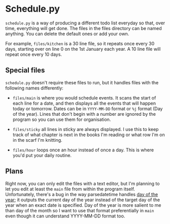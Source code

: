 # Schedule.py

`schedule.py` is a way of producing a different todo list everyday so that, over time, everything will get done. The files in the files directory can be named anything. You can delete the default ones or add your own.

For example, `files/kitchen` is a 30 line file, so it repeats once every 30 days, starting over on line 0 on the 1st January each year. A 10 line file will repeat once every 10 days.

## Special files

`schedule.py` doesn't require these files to run, but it handles files with the following names differently:

- `files/main` is where you would schedule events. It scans the start of each line for a date, and then displays all the events that will happen today or tomorrow. Dates can be in `YYYY-MM-DD` format or `%j` format (Day of the year). Lines that don't begin with a number are ignored by the program so you can use them for organisation.

- `files/sticky` all lines in sticky are always displayed. I use this to keep track of what chapter is next in the books I'm reading or what row I'm on in the scarf I'm knitting.

- `files/hour` loops once an hour instead of once a day. This is where you'd put your daily routine.

## Plans

Right now, you can only edit the files with a text editor, but I'm planning to let you edit at least the `main` file from within the program itself. Unfortunately, there's a bug in the way parsedatetime handles [day of the year](https://github.com/bear/parsedatetime/issues/232); it outputs the current day of the year instead of the target day of the year when an exact date is specified. Day of the year is more salient to me than day of the month so I want to use that format preferentially in `main` even though it can understand YYYY-MM-DD format too.